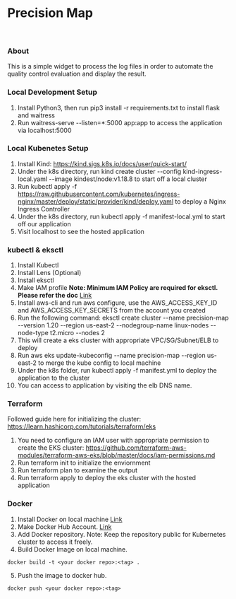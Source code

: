 # Precision Map

<br>

### About
This is a simple widget to process the log files in order to automate the quality control evaluation and display the result.

### Local Development Setup
1) Install Python3, then run pip3 install -r requirements.txt to install flask and waitress
2) Run waitress-serve --listen=*:5000 app:app to access the application via localhost:5000

### Local Kubenetes Setup
1) Install Kind: https://kind.sigs.k8s.io/docs/user/quick-start/
2) Under the k8s directory, run kind create cluster --config kind-ingress-local.yaml --image kindest/node:v1.18.8 to start off a local cluster
3) Run kubectl apply -f https://raw.githubusercontent.com/kubernetes/ingress-nginx/master/deploy/static/provider/kind/deploy.yaml to deploy a Nginx Ingress Controller
4) Under the k8s directory, run kubectl apply -f manifest-local.yml to start off our application
5) Visit localhost to see the hosted application

### kubectl & eksctl
1) Install Kubectl
2) Install Lens (Optional)
2) Install eksctl
3) Make IAM profile
**Note: Minimum IAM Policy are required for eksctl. Please refer the doc** [Link](https://eksctl.io/usage/minimum-iam-policies/)
4) Install aws-cli and run aws configure, use the AWS_ACCESS_KEY_ID and AWS_ACCESS_KEY_SECRETS from the account you created 
5) Run the following command: eksctl create cluster --name precision-map --version 1.20 --region us-east-2 --nodegroup-name linux-nodes --node-type t2.micro --nodes 2
6) This will create a eks cluster with appropriate VPC/SG/Subnet/ELB to deploy
7) Run aws eks update-kubeconfig --name precision-map --region us-east-2 to merge the kube config to local machine
8) Under the k8s folder, run kubectl apply -f manifest.yml to deploy the application to the cluster
9) You can access to application by visiting the elb DNS name.

### Terraform
Followed guide here for initializing the cluster: https://learn.hashicorp.com/tutorials/terraform/eks
1) You need to configure an IAM user with appropriate permission to create the EKS cluster: https://github.com/terraform-aws-modules/terraform-aws-eks/blob/master/docs/iam-permissions.md
2) Run terraform init to initialize the enviornment
3) Run terraform plan to examine the output
4) Run terraform apply to deploy the eks cluster with the hosted application

### Docker
1) Install Docker on local machine [Link](https://docs.docker.com/engine/install/)
2) Make Docker Hub Account. [Link](https://hub.docker.com)
3) Add Docker repository. Note: Keep the repository public for Kubernetes cluster to access it freely.
4) Build Docker Image on local machine.
```shell
docker build -t <your docker repo>:<tag> .
```
5) Push the image to docker hub.
```shell
docker push <your docker repo>:<tag>
``` 


